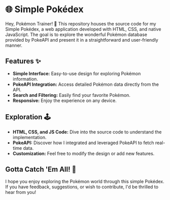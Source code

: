 # 🌐 Simple Pokédex

Hey, Pokémon Trainer! 👋 This repository houses the source code for my Simple Pokédex, a web application developed with HTML, CSS, and native JavaScript. The goal is to explore the wonderful Pokémon database provided by PokeAPI and present it in a straightforward and user-friendly manner.

## Features ✨
- **Simple Interface:** Easy-to-use design for exploring Pokémon information.
- **PokeAPI Integration:** Access detailed Pokémon data directly from the API.
- **Search and Filtering:** Easily find your favorite Pokémon.
- **Responsive:** Enjoy the experience on any device.

## Exploration 🕹️
- **HTML, CSS, and JS Code:** Dive into the source code to understand the implementation.
- **PokeAPI:** Discover how I integrated and leveraged PokeAPI to fetch real-time data.
- **Customization:** Feel free to modify the design or add new features.

## Gotta Catch 'Em All! 🎉
I hope you enjoy exploring the Pokémon world through this simple Pokédex. If you have feedback, suggestions, or wish to contribute, I'd be thrilled to hear from you!
